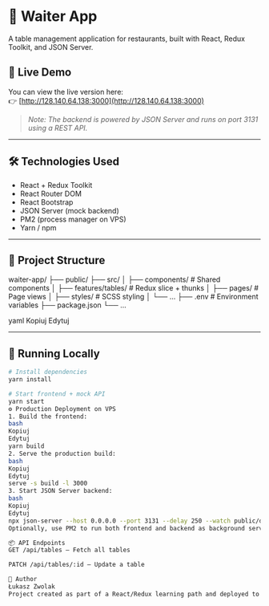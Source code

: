 # 🧾 Waiter App

A table management application for restaurants, built with React, Redux Toolkit, and JSON Server.

## 🔗 Live Demo

You can view the live version here:  
👉 [http://128.140.64.138:3000](http://128.140.64.138:3000)

> *Note: The backend is powered by JSON Server and runs on port 3131 using a REST API.*

---

## 🛠 Technologies Used

- React + Redux Toolkit
- React Router DOM
- React Bootstrap
- JSON Server (mock backend)
- PM2 (process manager on VPS)
- Yarn / npm

---

## 📁 Project Structure

waiter-app/
├── public/
├── src/
│ ├── components/ # Shared components
│ ├── features/tables/ # Redux slice + thunks
│ ├── pages/ # Page views
│ ├── styles/ # SCSS styling
│ └── ...
├── .env # Environment variables
├── package.json
└── ...

yaml
Kopiuj
Edytuj

---

## 🚀 Running Locally

```bash
# Install dependencies
yarn install

# Start frontend + mock API
yarn start
⚙️ Production Deployment on VPS
1. Build the frontend:
bash
Kopiuj
Edytuj
yarn build
2. Serve the production build:
bash
Kopiuj
Edytuj
serve -s build -l 3000
3. Start JSON Server backend:
bash
Kopiuj
Edytuj
npx json-server --host 0.0.0.0 --port 3131 --delay 250 --watch public/db/app.json --routes public/db/routes.json
Optionally, use PM2 to run both frontend and backend as background services.

📦 API Endpoints
GET /api/tables – Fetch all tables

PATCH /api/tables/:id – Update a table

👤 Author
Łukasz Zwolak
Project created as part of a React/Redux learning path and deployed to a VPS environment.
